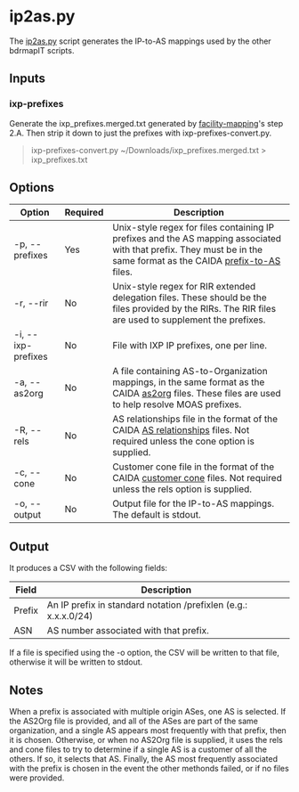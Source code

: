 # ip2as.py
The [ip2as.py](ip2as.py) script generates the IP-to-AS mappings used by the other bdrmapIT scripts.

## Inputs
### ixp-prefixes
Generate the ixp_prefixes.merged.txt generated by [facility-mapping](https://github.com/CAIDA/facilities-mapping)'s step 2.A.  Then strip it down to just the prefixes with ixp-prefixes-convert.py.

> ixp-prefixes-convert.py ~/Downloads/ixp_prefixes.merged.txt > ixp_prefixes.txt

## Options
|Option|Required|Description|
|---|---|---|
|-p, --prefixes|Yes|Unix-style regex for files containing IP prefixes and the AS mapping associated with that prefix. They must be in the same format as the CAIDA [prefix-to-AS](http://data.caida.org/datasets/routing/README.txt) files.|
|-r, --rir|No|Unix-style regex for RIR extended delegation files. These should be the files provided by the RIRs. The RIR files are used to supplement the prefixes.|
|-i, --ixp-prefixes|No|File with IXP IP prefixes, one per line.|
|-a, --as2org|No|A file containing AS-to-Organization mappings, in the same format as the CAIDA [as2org](http://data.caida.org/datasets/as-organizations/README.txt) files. These files are used to help resolve MOAS prefixes.|
|-R, --rels|No|AS relationships file in the format of the CAIDA [AS relationships](http://data.caida.org/datasets/as-relationships/README.txt) files. Not required unless the cone option is supplied.|
|-c, --cone|No|Customer cone file in the format of the CAIDA [customer cone](http://data.caida.org/datasets/as-relationships/README.txt) files. Not required unless the rels option is supplied.|
|-o, --output|No|Output file for the IP-to-AS mappings. The default is stdout.|

## Output
It produces a CSV with the following fields:

|Field|Description|
|---|---|
|Prefix|An IP prefix in standard notation <network>/prefixlen (e.g.: x.x.x.0/24) |
|ASN|AS number associated with that prefix.|

If a file is specified using the -o option, the CSV will be written to that file, otherwise it will be written to stdout.

## Notes
When a prefix is associated with multiple origin ASes, one AS is selected.
If the AS2Org file is provided, and all of the ASes are part of the same organization, and a single AS appears most frequently with that prefix, then it is chosen. Otherwise, or when no AS2Org file is supplied, it uses the rels and cone files to try to determine if a single AS is a customer of all the others. If so, it selects that AS. Finally, the AS most frequently associated with the prefix is chosen in the event the other methonds failed, or if no files were provided.
